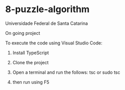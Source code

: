 # 8-puzzle-algorithm

Universidade Federal de Santa Catarina

On going project

To execute the code using Visual Studio Code:
1. Install TypeScript
2. Clone the project
3. Open a terminal and run the follows:
  tsc or sudo tsc

4. then run using F5
